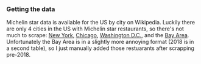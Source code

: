 ### Getting the data
Michelin star data is available for the US by city on Wikipedia. Luckily there are only 4 cities in the US with Michelin star restaurants, so there's not much to scrape: [New York](https://en.wikipedia.org/wiki/List_of_Michelin_starred_restaurants_in_New_York_City), [Chicago](https://en.wikipedia.org/wiki/List_of_Michelin_starred_restaurants_in_Chicago), [Washington D.C.](https://en.wikipedia.org/wiki/List_of_Michelin_starred_restaurants_in_Washington,_D.C.), and the [Bay Area](https://en.wikipedia.org/wiki/List_of_Michelin_starred_restaurants_in_the_San_Francisco_Bay_Area). Unfortunately the Bay Area is in a slightly more annoying format (2018 is in a second table), so I just manually added those restuarants after scrapping pre-2018.

